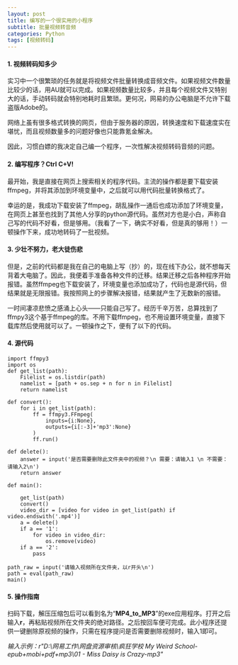 ```yaml
---
layout: post
title: 编写的一个很实用的小程序
subtitle: 批量视频转音频
categories: Python
tags: [视频转码]
---
```


#### 1. 视频转码知多少
实习中一个很繁琐的任务就是将视频文件批量转换成音频文件。如果视频文件数量比较少的话，用AU就可以完成。如果视频数量比较多，并且每个视频文件又特别大的话，手动转码就会特别地耗时且繁琐。更何况，网易的办公电脑是不允许下载盗版Adobe的。

网络上虽有很多格式转换的网页，但由于服务器的原因，转换速度和下载速度实在堪忧，而且视频数量多的问题好像也只能靠氪金解决。

因此，习惯白嫖的我决定自己编一个程序，一次性解决视频转码音频的问题。

#### 2. 编写程序？Ctrl C+V!
最开始，我是直接在网页上搜索相关的程序代码。主流的操作都是要下载安装ffmpeg，并将其添加到环境变量中，之后就可以用代码批量转换格式了。

幸运的是，我成功下载安装了ffmpeg，胡乱操作一通后也成功添加了环境变量，在网页上甚至也找到了其他人分享的python源代码。虽然对方也是小白，声称自己写的代码不好看，但是够用。（我看了一下，确实不好看，但是真的够用！）一顿操作下来，成功地转码了一批视频。

#### 3. 少壮不努力，老大徒伤悲
但是，之前的代码都是我在自己的电脑上写（抄）的，现在线下办公，就不想每天背着大电脑了。因此，我便着手准备各种文件的迁移。结果迁移之后各种程序开始报错。​虽然ffmpeg也下载安装了，环境变量也添加成功了，代码也是源代码，但结果就是无限报错。我按照网上的步骤解决报错，结果就产生了无数新的报错。

一时间凄凉悲愤之感涌上心头——只能自己写了。经历千辛万苦，总算找到了ffmpy3这个基于ffmpeg的库。不用下载ffmpeg，也不用设置环境变量，直接下载库然后使用就可以了。一顿操作之下，便有了以下的代码。

#### 4. 源代码
```
import ffmpy3
import os
def get_list(path):
    Filelist = os.listdir(path)
    namelist = [path + os.sep + n for n in Filelist]
    return namelist

def convert():
    for i in get_list(path):
        ff = ffmpy3.FFmpeg(
            inputs={i:None},
            outputs={i[:-3]+'mp3':None}
        )
        ff.run()

def delete():
    answer = input('是否需要删除此文件夹中的视频？\n 需要：请输入1 \n 不需要：请输入2\n')
    return answer

def main():
    
    get_list(path)
    convert()
    video_dir = [video for video in get_list(path) if video.endswith('.mp4')]
    a = delete()
    if a == '1':
        for video in video_dir:
            os.remove(video)
    if a == '2':
        pass

path_raw = input('请输入视频所在文件夹，以r开头\n')
path = eval(path_raw)
main()
```

#### 5. 操作指南
扫码下载，解压压缩包后可以看到名为“**MP4_to_MP3**”的exe应用程序。打开之后输入**r**，再粘贴视频所在文件夹的绝对路径。之后按回车便可完成。此小程序还提供一键删除原视频的操作，只需在程序提问是否需要删除视频时，输入1即可。

_输入示例：r"D:\网易工作\网盘资源审核\疯狂学校 My Weird School- epub+mobi+pdf+mp3\01 - Miss Daisy is Crazy-mp3"_
